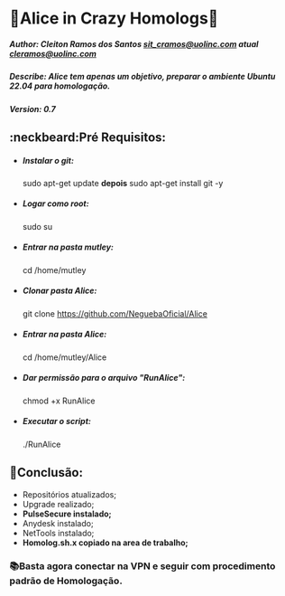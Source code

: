 # :rabbit:Alice in Crazy Homologs:rabbit:

##### Author: Cleiton Ramos dos Santos <sit_cramos@uolinc.com> atual <cleramos@uolinc.com>
##### Describe: Alice tem apenas um objetivo, preparar o ambiente Ubuntu 22.04 para homologação.
##### Version: 0.7

## :neckbeard:Pré Requisitos:

- ##### Instalar o git:

    sudo apt-get update
    **depois**
    sudo apt-get install git -y
    
    
- ##### Logar como root:

    sudo su
    
    
- ##### Entrar na pasta mutley:

    cd /home/mutley
    
    
- ##### Clonar pasta Alice:

    git clone https://github.com/NeguebaOficial/Alice
    
    
- ##### Entrar na pasta Alice:

    cd /home/mutley/Alice
    

- ##### Dar **permissão** para o arquivo **"RunAlice":**

    chmod +x RunAlice
    
    
- ##### Executar o script:

    ./RunAlice
  
## :floppy_disk:Conclusão:
- Repositórios atualizados;
- Upgrade realizado;
- **PulseSecure instalado;**
- Anydesk instalado;
- NetTools instalado;
- **Homolog.sh.x copiado na area de trabalho;**

### :books:**Basta agora conectar na VPN e seguir com procedimento padrão de Homologação.**
